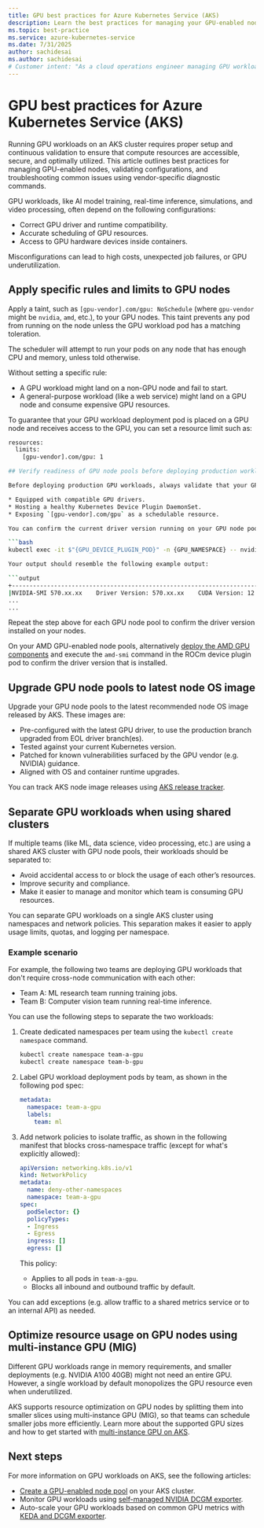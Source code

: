 ```yaml
---
title: GPU best practices for Azure Kubernetes Service (AKS)
description: Learn the best practices for managing your GPU-enabled node pools on Azure Kubernetes Service (AKS)
ms.topic: best-practice
ms.service: azure-kubernetes-service
ms.date: 7/31/2025
author: sachidesai
ms.author: sachidesai
# Customer intent: "As a cloud operations engineer managing GPU workloads on AKS, I want to enforce strong security practices and maintain consistent lifecycle management of GPU node pools, so I can ensure compliance, reduce risk, and keep the GPU infrastructure reliable and maintainable."
---
```


# GPU best practices for Azure Kubernetes Service (AKS)

Running GPU workloads on an AKS cluster requires proper setup and continuous validation to ensure that compute resources are accessible, secure, and optimally utilized. This article outlines best practices for managing GPU-enabled nodes, validating configurations, and troubleshooting common issues using vendor-specific diagnostic commands.

GPU workloads, like AI model training, real-time inference, simulations, and video processing, often depend on the following configurations:

* Correct GPU driver and runtime compatibility.
* Accurate scheduling of GPU resources.
* Access to GPU hardware devices inside containers.

Misconfigurations can lead to high costs, unexpected job failures, or GPU underutilization.


## Apply specific rules and limits to GPU nodes

Apply a taint, such as `[gpu-vendor].com/gpu: NoSchedule` (where `gpu-vendor` might be `nvidia`, `amd`, etc.), to your GPU nodes. This taint prevents any pod from running on the node unless the GPU workload pod has a matching toleration.

The scheduler will attempt to run your pods on any node that has enough CPU and memory, unless told otherwise.

Without setting a specific rule: 

* A GPU workload might land on a non-GPU node and fail to start.
* A general-purpose workload (like a web service) might land on a GPU node and consume expensive GPU resources.

To guarantee that your GPU workload deployment pod is placed on a GPU node and receives access to the GPU, you can set a resource limit such as:

```bash
resources:
  limits:
    [gpu-vendor].com/gpu: 1

## Verify readiness of GPU node pools before deploying production workloads

Before deploying production GPU workloads, always validate that your GPU node pools are:

* Equipped with compatible GPU drivers.
* Hosting a healthy Kubernetes Device Plugin DaemonSet.
* Exposing `[gpu-vendor].com/gpu` as a schedulable resource.

You can confirm the current driver version running on your GPU node pools with the system management interface (SMI) associated with the GPU vendor. The following command executes `nvidia-smi` from inside your GPU device plugin deployment pod, to verify driver installation and runtime readiness on an NVIDIA GPU-enabled node pool:

```bash
kubectl exec -it $"{GPU_DEVICE_PLUGIN_POD}" -n {GPU_NAMESPACE} -- nvidia-smi

Your output should resemble the following example output:

```output
+-----------------------------------------------------------------------------+
|NVIDIA-SMI 570.xx.xx    Driver Version: 570.xx.xx    CUDA Version: 12.x|
...
...
```

Repeat the step above for each GPU node pool to confirm the driver version installed on your nodes. 

On your AMD GPU-enabled node pools, alternatively [deploy the AMD GPU components](./use-amd-gpus.md) and execute the `amd-smi` command in the ROCm device plugin pod to confirm the driver version that is installed.

## Upgrade GPU node pools to latest node OS image

Upgrade your GPU node pools to the latest recommended node OS image released by AKS. These images are:

* Pre-configured with the latest GPU driver, to use the production branch upgraded from EOL driver branch(es).
* Tested against your current Kubernetes version.
* Patched for known vulnerabilities surfaced by the GPU vendor (e.g. NVIDIA) guidance.
* Aligned with OS and container runtime upgrades.

You can track AKS node image releases using [AKS release tracker](https://releases.aks.azure.com/).

## Separate GPU workloads when using shared clusters

If multiple teams (like ML, data science, video processing, etc.) are using a shared AKS cluster with GPU node pools, their workloads should be separated to:

* Avoid accidental access to or block the usage of each other’s resources.
* Improve security and compliance.
* Make it easier to manage and monitor which team is consuming GPU resources.

You can separate GPU workloads on a single AKS cluster using namespaces and network policies. This separation makes it easier to apply usage limits, quotas, and logging per namespace.

### Example scenario

For example, the following two teams are deploying GPU workloads that don't require cross-node communication with each other:

* Team A: ML research team running training jobs.
* Team B: Computer vision team running real-time inference.

You can use the following steps to separate the two workloads:

1. Create dedicated namespaces per team using the `kubectl create namespace` command.

    ```bash
    kubectl create namespace team-a-gpu
    kubectl create namespace team-b-gpu
    ```

2. Label GPU workload deployment pods by team, as shown in the following pod spec:

    ```yaml
    metadata:
      namespace: team-a-gpu
      labels:
        team: ml
    ```

3. Add network policies to isolate traffic, as shown in the following manifest that blocks cross-namespace traffic (except for what's explicitly allowed):

    ```yaml
    apiVersion: networking.k8s.io/v1
    kind: NetworkPolicy
    metadata:
      name: deny-other-namespaces
      namespace: team-a-gpu
    spec:
      podSelector: {}
      policyTypes:
      - Ingress
      - Egress
      ingress: []
      egress: []
    ```

    This policy:

    * Applies to all pods in `team-a-gpu`.
    * Blocks all inbound and outbound traffic by default.

You can add exceptions (e.g. allow traffic to a shared metrics service or to an internal API) as needed.


## Optimize resource usage on GPU nodes using multi-instance GPU (MIG)

Different GPU workloads range in memory requirements, and smaller deployments (e.g. NVIDIA A100 40GB) might not need an entire GPU. However, a single workload by default monopolizes the GPU resource even when underutilized. 

AKS supports resource optimization on GPU nodes by splitting them into smaller slices using multi-instance GPU (MIG), so that teams can schedule smaller jobs more efficiently. Learn more about the supported GPU sizes and how to get started with [multi-instance GPU on AKS](./gpu-multi-instance.md).


## Next steps

For more information on GPU workloads on AKS, see the following articles:

* [Create a GPU-enabled node pool](./use-nvidia-gpu.md) on your AKS cluster.
* Monitor GPU workloads using [self-managed NVIDIA DCGM exporter](./monitor-gpu-metrics.md).
* Auto-scale your GPU workloads based on common GPU metrics with [KEDA and DCGM exporter](./autoscale-gpu-workloads-with-keda.md).
